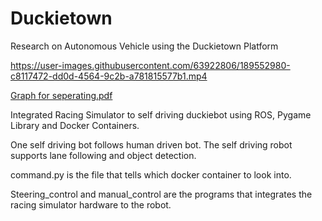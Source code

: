 # Duckietown
Research on Autonomous Vehicle using the Duckietown Platform








https://user-images.githubusercontent.com/63922806/189552980-c8117472-dd0d-4564-9c2b-a781815577b1.mp4



[Graph for seperating.pdf](https://github.com/nihaal1/Duckietown/files/9543642/Graph.for.seperating.pdf)




Integrated Racing Simulator to self driving duckiebot using ROS, Pygame Library and Docker Containers.

One self driving bot follows human driven bot. The self driving robot supports lane following and object detection.



command.py is the file that tells which docker container to look into.

Steering_control and manual_control are the programs that integrates the racing simulator hardware to the robot.




